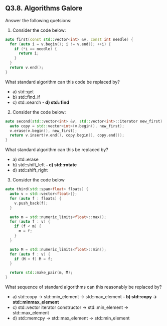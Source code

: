 ## Q3.8. Algorithms Galore

Answer the following quetsions:

1. Consider the code below:
```cpp
auto first(const std::vector<int> &v, const int needle) {
  for (auto i = v.begin(); i != v.end(); ++i) {
    if (*i == needle) {
      return i;
    }
  }
  return v.end();
}
```
What standard algorithm can this code be replaced by?
- a) std::get
- b) std::find_if
- c) std::search
**- d) std::find**

2. Consider the code below:
```cpp
auto second(std::vector<int> &v, std::vector<int>::iterator new_first) {
  auto copy = std::vector<int>(v.begin(), new_first);
  v.erase(v.begin(), new_first);
  return v.insert(v.end(), copy.begin(), copy.end());
}
```
What standard algorithm can this be replaced by?
- a) std::erase
- b) std::shift_left
**- c) std::rotate**
- d) std::shift_right

3. Consider the code below
```cpp
auto third(std::span<float> floats) {
  auto v = std::vector<float>{};
  for (auto f : floats) {
    v.push_back(f);
  }

  auto m = std::numeric_limits<float>::max();
  for (auto f : v) {
    if (f < m) {
      m = f;
    }
  }

  auto M = std::numeric_limits<float>::min();
  for (auto f : v) {
    if (M < f) M = f;
  }

  return std::make_pair(m, M);
}
```
What sequence of standard algorithms can this reasonably be replaced by?
- a) std::copy -> std::min_element -> std::max_element
**- b) std::copy -> std::minmax_element**
- c) std::vector iterator constructor -> std::min_element -> std::max_element
- d) std::memcpy -> std::max_element -> std::min_element
